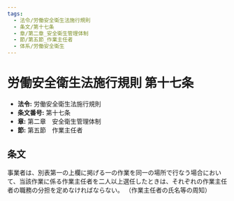 ```yaml
---
tags:
  - 法令/労働安全衛生法施行規則
  - 条文/第十七条
  - 章/第二章_安全衛生管理体制
  - 節/第五節_作業主任者
  - 体系/労働安全衛生
---
```

# 労働安全衛生法施行規則 第十七条

- **法令:** 労働安全衛生法施行規則
- **条文番号:** 第十七条
- **章:** 第二章　安全衛生管理体制
- **節:** 第五節　作業主任者

## 条文
事業者は、別表第一の上欄に掲げる一の作業を同一の場所で行なう場合において、当該作業に係る作業主任者を二人以上選任したときは、それぞれの作業主任者の職務の分担を定めなければならない。
（作業主任者の氏名等の周知）

